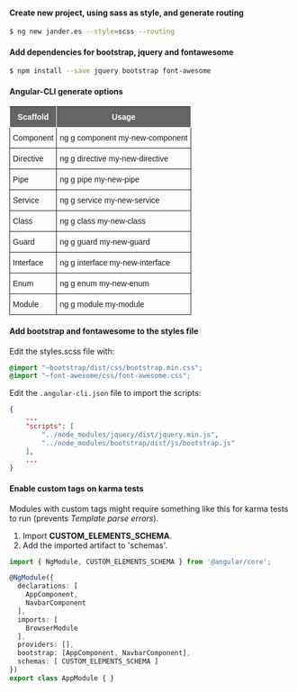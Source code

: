 #### Create new project, using sass as style, and generate routing

```bash
$ ng new jander.es --style=scss --routing
```

#### Add dependencies for bootstrap, jquery and fontawesome

```bash
$ npm install --save jquery bootstrap font-awesome
```

#### Angular-CLI generate options

<style type="text/css">
.tg  {border-collapse:collapse;border-spacing:0;}
.tg td{font-family:Arial, sans-serif;font-size:14px;padding:10px 5px;border-style:solid;border-width:1px;overflow:hidden;word-break:normal;}
.tg th{font-family:Arial, sans-serif;font-size:14px;font-weight:normal;padding:10px 5px;border-style:solid;border-width:1px;overflow:hidden;word-break:normal;}
.tg .tg-2cja{font-weight:bold;background-color:#656565;color:#ffffff;vertical-align:top}
.tg .tg-yw4l{vertical-align:top}
</style>
<table class="tg">
  <tr>
    <th class="tg-2cja">Scaffold</th>
    <th class="tg-2cja">Usage</th>
  </tr>
  <tr>
    <td class="tg-yw4l">Component</td>
    <td class="tg-yw4l">ng g component my-new-component</td>
  </tr>
  <tr>
    <td class="tg-yw4l">Directive</td>
    <td class="tg-yw4l">ng g directive my-new-directive</td>
  </tr>
  <tr>
    <td class="tg-yw4l">Pipe</td>
    <td class="tg-yw4l">ng g pipe my-new-pipe</td>
  </tr>
  <tr>
    <td class="tg-yw4l">Service</td>
    <td class="tg-yw4l">ng g service my-new-service</td>
  </tr>
  <tr>
    <td class="tg-yw4l">Class</td>
    <td class="tg-yw4l">ng g class my-new-class</td>
  </tr>
  <tr>
    <td class="tg-yw4l">Guard</td>
    <td class="tg-yw4l">ng g guard my-new-guard</td>
  </tr>
  <tr>
    <td class="tg-yw4l">Interface</td>
    <td class="tg-yw4l">ng g interface my-new-interface</td>
  </tr>
  <tr>
    <td class="tg-yw4l">Enum</td>
    <td class="tg-yw4l">ng g enum my-new-enum</td>
  </tr>
  <tr>
    <td class="tg-yw4l">Module</td>
    <td class="tg-yw4l">ng g module my-module</td>
  </tr>
</table>

#### Add bootstrap and fontawesome to the styles file

Edit the styles.scss file with:

```scss
@import "~bootstrap/dist/css/bootstrap.min.css";
@import "~font-awesome/css/font-awesome.css";
```

Edit the `.angular-cli.json` file to import the scripts:

```json
{
    ...
    "scripts": [
        "../node_modules/jquery/dist/jquery.min.js",
        "../node_modules/bootstrap/dist/js/bootstrap.js"
    ],
    ...
}
```

#### Enable custom tags on karma tests

Modules with custom tags might require something like this for karma tests to run (prevents *Template parse errors*).

1. Import **CUSTOM_ELEMENTS_SCHEMA**.
2. Add the imported artifact to 'schemas'.


```typescript
import { NgModule, CUSTOM_ELEMENTS_SCHEMA } from '@angular/core';

@NgModule({
  declarations: [
    AppComponent,
    NavbarComponent
  ],
  imports: [
    BrowserModule
  ],
  providers: [],
  bootstrap: [AppComponent, NavbarComponent],
  schemas: [ CUSTOM_ELEMENTS_SCHEMA ]
})
export class AppModule { }
```









